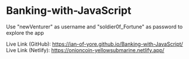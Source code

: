 # Banking-with-JavaScript
Use "newVenturer" as username and "soldier0f_Fortune"  as password to explore the app

Live Link (GitHub): https://ian-of-yore.github.io/Banking-with-JavaScript/  <br/>
Live Link (Netlify): https://onioncoin-yellowsubmarine.netlify.app/
